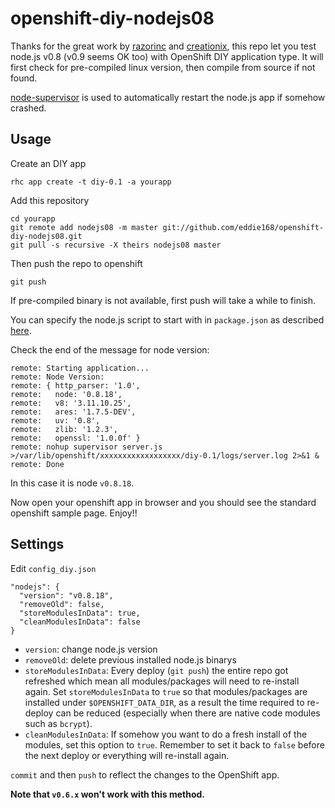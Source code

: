 openshift-diy-nodejs08
========================

Thanks for the great work by [razorinc](https://github.com/razorinc/redis-openshift-example) and [creationix](https://github.com/creationix/nvm/), this repo let you test node.js v0.8 (v0.9 seems OK too) with OpenShift DIY application type. It will first check for pre-compiled linux version, then compile from source if not found.

[node-supervisor](https://github.com/isaacs/node-supervisor) is used to automatically restart the node.js app if somehow crashed.

Usage
-----

Create an DIY app

    rhc app create -t diy-0.1 -a yourapp

Add this repository

    cd yourapp
    git remote add nodejs08 -m master git://github.com/eddie168/openshift-diy-nodejs08.git
    git pull -s recursive -X theirs nodejs08 master

Then push the repo to openshift

    git push

If pre-compiled binary is not available, first push will take a while to finish.

You can specify the node.js script to start with in `package.json` as described [here](https://openshift.redhat.com/community/kb/kb-e1048-how-can-i-run-my-own-nodejs-script).

Check the end of the message for node version:

    remote: Starting application...
    remote: Node Version:
    remote: { http_parser: '1.0',
    remote:   node: '0.8.18',
    remote:   v8: '3.11.10.25',
    remote:   ares: '1.7.5-DEV',
    remote:   uv: '0.8',
    remote:   zlib: '1.2.3',
    remote:   openssl: '1.0.0f' }
    remote: nohup supervisor server.js >/var/lib/openshift/xxxxxxxxxxxxxxxxxx/diy-0.1/logs/server.log 2>&1 &
    remote: Done

In this case it is node `v0.8.18`.

Now open your openshift app in browser and you should see the standard openshift sample page. Enjoy!!

Settings
--------

Edit `config_diy.json`

    "nodejs": {
      "version": "v0.8.18",
      "removeOld": false,
      "storeModulesInData": true,
      "cleanModulesInData": false
    }

- `version`: change node.js version
- `removeOld`: delete previous installed node.js binarys
- `storeModulesInData`: Every deploy (`git push`) the entire repo got refreshed which mean all modules/packages will need to re-install again. Set `storeModulesInData` to `true` so that modules/packages are installed under `$OPENSHIFT_DATA_DIR`, as a result the time required to re-deploy can be reduced (especially when there are native code modules such as `bcrypt`).
- `cleanModulesInData`: If somehow you want to do a fresh install of the modules, set this option to `true`. Remember to set it back to `false` before the next deploy or everything will re-install again.

`commit` and then `push` to reflect the changes to the OpenShift app.

**Note that `v0.6.x` won't work with this method.**

